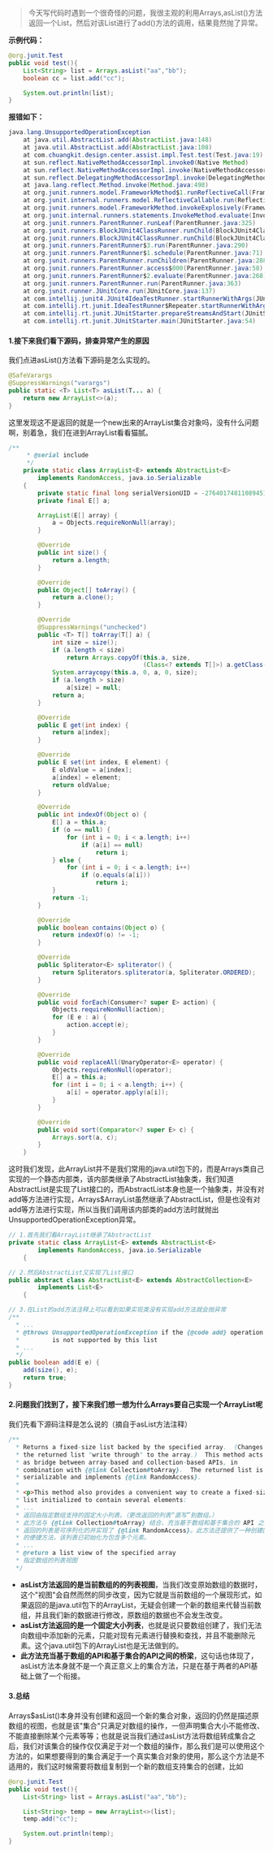 ﻿> 今天写代码时遇到一个很奇怪的问题，我很主观的利用Arrays,asList()方法返回一个List，然后对该List进行了add()方法的调用，结果竟然抛了异常。

**示例代码：**
~~~java
@org.junit.Test
public void test(){
    List<String> list = Arrays.asList("aa","bb");
    boolean cc = list.add("cc");

    System.out.println(list);
}
~~~
**报错如下：**
~~~java
java.lang.UnsupportedOperationException
	at java.util.AbstractList.add(AbstractList.java:148)
	at java.util.AbstractList.add(AbstractList.java:108)
	at com.chuangkit.design.center.assist.impl.Test.test(Test.java:19)
	at sun.reflect.NativeMethodAccessorImpl.invoke0(Native Method)
	at sun.reflect.NativeMethodAccessorImpl.invoke(NativeMethodAccessorImpl.java:62)
	at sun.reflect.DelegatingMethodAccessorImpl.invoke(DelegatingMethodAccessorImpl.java:43)
	at java.lang.reflect.Method.invoke(Method.java:498)
	at org.junit.runners.model.FrameworkMethod$1.runReflectiveCall(FrameworkMethod.java:50)
	at org.junit.internal.runners.model.ReflectiveCallable.run(ReflectiveCallable.java:12)
	at org.junit.runners.model.FrameworkMethod.invokeExplosively(FrameworkMethod.java:47)
	at org.junit.internal.runners.statements.InvokeMethod.evaluate(InvokeMethod.java:17)
	at org.junit.runners.ParentRunner.runLeaf(ParentRunner.java:325)
	at org.junit.runners.BlockJUnit4ClassRunner.runChild(BlockJUnit4ClassRunner.java:78)
	at org.junit.runners.BlockJUnit4ClassRunner.runChild(BlockJUnit4ClassRunner.java:57)
	at org.junit.runners.ParentRunner$3.run(ParentRunner.java:290)
	at org.junit.runners.ParentRunner$1.schedule(ParentRunner.java:71)
	at org.junit.runners.ParentRunner.runChildren(ParentRunner.java:288)
	at org.junit.runners.ParentRunner.access$000(ParentRunner.java:58)
	at org.junit.runners.ParentRunner$2.evaluate(ParentRunner.java:268)
	at org.junit.runners.ParentRunner.run(ParentRunner.java:363)
	at org.junit.runner.JUnitCore.run(JUnitCore.java:137)
	at com.intellij.junit4.JUnit4IdeaTestRunner.startRunnerWithArgs(JUnit4IdeaTestRunner.java:69)
	at com.intellij.rt.junit.IdeaTestRunner$Repeater.startRunnerWithArgs(IdeaTestRunner.java:33)
	at com.intellij.rt.junit.JUnitStarter.prepareStreamsAndStart(JUnitStarter.java:221)
	at com.intellij.rt.junit.JUnitStarter.main(JUnitStarter.java:54)
~~~
####  1.接下来我们看下源码，排查异常产生的原因
我们点进asList()方法看下源码是怎么实现的。
~~~java
@SafeVarargs
@SuppressWarnings("varargs")
public static <T> List<T> asList(T... a) {
    return new ArrayList<>(a);
}
~~~
这里发现这不是返回的就是一个new出来的ArrayList集合对象吗，没有什么问题啊，别着急，我们在进到ArrayList看看猫腻。
~~~java
/**
     * @serial include
     */
    private static class ArrayList<E> extends AbstractList<E>
        implements RandomAccess, java.io.Serializable
    {
        private static final long serialVersionUID = -2764017481108945198L;
        private final E[] a;

        ArrayList(E[] array) {
            a = Objects.requireNonNull(array);
        }

        @Override
        public int size() {
            return a.length;
        }

        @Override
        public Object[] toArray() {
            return a.clone();
        }

        @Override
        @SuppressWarnings("unchecked")
        public <T> T[] toArray(T[] a) {
            int size = size();
            if (a.length < size)
                return Arrays.copyOf(this.a, size,
                                     (Class<? extends T[]>) a.getClass());
            System.arraycopy(this.a, 0, a, 0, size);
            if (a.length > size)
                a[size] = null;
            return a;
        }

        @Override
        public E get(int index) {
            return a[index];
        }

        @Override
        public E set(int index, E element) {
            E oldValue = a[index];
            a[index] = element;
            return oldValue;
        }

        @Override
        public int indexOf(Object o) {
            E[] a = this.a;
            if (o == null) {
                for (int i = 0; i < a.length; i++)
                    if (a[i] == null)
                        return i;
            } else {
                for (int i = 0; i < a.length; i++)
                    if (o.equals(a[i]))
                        return i;
            }
            return -1;
        }

        @Override
        public boolean contains(Object o) {
            return indexOf(o) != -1;
        }

        @Override
        public Spliterator<E> spliterator() {
            return Spliterators.spliterator(a, Spliterator.ORDERED);
        }

        @Override
        public void forEach(Consumer<? super E> action) {
            Objects.requireNonNull(action);
            for (E e : a) {
                action.accept(e);
            }
        }

        @Override
        public void replaceAll(UnaryOperator<E> operator) {
            Objects.requireNonNull(operator);
            E[] a = this.a;
            for (int i = 0; i < a.length; i++) {
                a[i] = operator.apply(a[i]);
            }
        }

        @Override
        public void sort(Comparator<? super E> c) {
            Arrays.sort(a, c);
        }
    }
~~~
这时我们发现，此ArrayList并不是我们常用的java.util包下的，而是Arrays类自己实现的一个静态内部类，该内部类继承了AbstractList抽象类，我们知道AbstractList是实现了List接口的，而AbstractList本身也是一个抽象类，并没有对add等方法进行实现，Arrays$ArrayList虽然继承了AbstractList，但是也没有对add等方法进行实现，所以当我们调用该内部类的add方法时就抛出UnsupportedOperationException异常。
~~~java
// 1.首先我们看ArrayList继承了AbstractList
private static class ArrayList<E> extends AbstractList<E>
        implements RandomAccess, java.io.Serializable
    {

// 2.然后AbstractList又实现了List接口
public abstract class AbstractList<E> extends AbstractCollection<E> 
		implements List<E> 
	{

// 3.在List的add方法注释上可以看到如果实现类没有实现add方法就会抛异常
/**
  * ...
  * @throws UnsupportedOperationException if the {@code add} operation
  *         is not supported by this list
  * ...
  */
public boolean add(E e) {
    add(size(), e);
    return true;
}
~~~
#### 2.问题我们找到了，接下来我们想一想为什么Arrays要自己实现一个ArrayList呢
我们先看下源码注释是怎么说的（摘自于asList方法注释）
~~~java
/**
  * Returns a fixed-size list backed by the specified array.  (Changes to
  * the returned list "write through" to the array.)  This method acts
  * as bridge between array-based and collection-based APIs, in
  * combination with {@link Collection#toArray}.  The returned list is
  * serializable and implements {@link RandomAccess}.
  *
  * <p>This method also provides a convenient way to create a fixed-size
  * list initialized to contain several elements:
  * ...
  * 返回由指定数组支持的固定大小列表。（更改返回的列表“直写”到数组。）
  * 此方法与 {@link Collection#toArray} 结合，充当基于数组和基于集合的 API 之间的桥梁。
  * 返回的列表是可序列化的并实现了 {@link RandomAccess}。此方法还提供了一种创建固定大小列表
  * 的便捷方法，该列表已初始化为包含多个元素。
  * ...
  * @return a list view of the specified array
  * 指定数组的列表视图
  */
~~~
* **asList方法返回的是当前数组的的列表视图**，当我们改变原始数组的数据时，这个"视图"会自然而然的同步改变，因为它就是当前数组的一个展现形式，如果返回的是java.util包下的ArrayList，无疑会创建一个新的数组来代替当前数组，并且我们新的数据进行修改，原数组的数据也不会发生改变。
* **asList方法返回的是一个固定大小列表**，也就是说只要数组创建了，我们无法向数组中添加新的元素，只能对现有元素进行替换和查找，并且不能删除元素。这个java.util包下的ArrayList也是无法做到的。
* **此方法充当基于数组的API和基于集合的API之间的桥梁**，这句话也体现了，asList方法本身就不是一个真正意义上的集合方法，只是在基于两者的API基础上做了一个衔接。
#### 3.总结
Arrays$asList()本身并没有创建和返回一个新的集合对象，返回的仍然是描述原数组的视图，也就是该"集合"只满足对数组的操作，一但声明集合大小不能修改、不能直接删除某个元素等等；也就是说当我们通过asList方法将数组转成集合之后，我们对该集合的操作仅仅满足于对一个数组的操作，那么我们是可以使用这个方法的，如果想要得到的集合满足于一个真实集合对象的使用，那么这个方法是不适用的，我们这时候需要将数组复制到一个新的数组支持集合的创建，比如
~~~java
@org.junit.Test
public void test(){
    List<String> list = Arrays.asList("aa","bb");

    List<String> temp = new ArrayList<>(list);
    temp.add("cc");

    System.out.println(temp);
}
~~~
